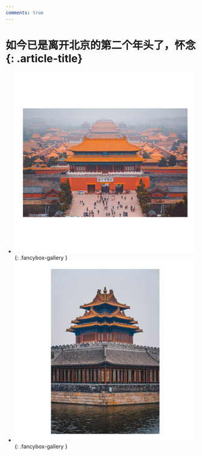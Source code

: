 ```yaml
---
comments: true
---
```


# 如今已是离开北京的第二个年头了，怀念 {: .article-title}

<div class="grid cards" markdown>

- [![img](76a49ad2-654c-45bc-b489-c1d9d85b203b.jpg)](76a49ad2-654c-45bc-b489-c1d9d85b203b.jpg){: .fancybox-gallery }
- [![img](e5362b41-9be8-4872-9f58-e16800a3be9a.jpg)](e5362b41-9be8-4872-9f58-e16800a3be9a.jpg){: .fancybox-gallery }


</div>
